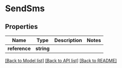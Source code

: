 # SendSms

## Properties
Name | Type | Description | Notes
------------ | ------------- | ------------- | -------------
**reference** | **string** |  | 

[[Back to Model list]](../../README.md#documentation-for-models) [[Back to API list]](../../README.md#documentation-for-api-endpoints) [[Back to README]](../../README.md)


